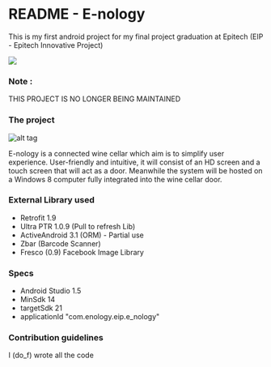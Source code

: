 # README - E-nology #

This is my first android project for my final project graduation at Epitech (EIP - Epitech Innovative Project)

[![](http://62-210-36-42.rev.poneytelecom.eu/~do_f/android/logomono-google-play-mono.png)](https://play.google.com/store/apps/details?id=com.enology.eip.e_nology)

### Note : ###

THIS PROJECT IS NO LONGER BEING MAINTAINED

### The project ###

![alt tag](http://eip.epitech.eu/2016/enology/images/ic_launcher.png)

E-nology is a connected wine cellar which aim is to simplify user experience. User-friendly and
intuitive, it will consist of an HD screen and a touch screen that will act as a door. Meanwhile the
system will be hosted on a Windows 8 computer fully integrated into the wine cellar door.

### External Library used ###

* Retrofit 1.9
* Ultra PTR 1.0.9 (Pull to refresh Lib)
* ActiveAndroid 3.1 (ORM) - Partial use
* Zbar (Barcode Scanner)
* Fresco (0.9) Facebook Image Library

### Specs ###

* Android Studio 1.5
* MinSdk 14
* targetSdk 21
* applicationId "com.enology.eip.e_nology"

### Contribution guidelines ###

I (do_f) wrote all the code
